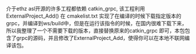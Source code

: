 介于ethz asl开源的许多工程都依赖 catkin_grpc, 该工程利用 ExternalProject_Add() 在 cmakelist.txt 实现了在编译的时候下载指定版本的grpc，并编译到ws/build中，但是在运行该指令的时候，在国内很难下载下来，所以我整理了一个不需要下载的版本，直接替换原来的catkin_grpc 即可，本包包含了grpc的源码，并且修改了ExternalProject_Add，使得你可以在本地不联网编译该包。
